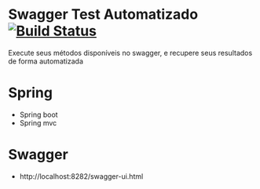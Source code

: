 # Swagger Test Automatizado  [![Build Status](https://travis-ci.org/vittoriazago/topshelfSchedulerIoc.svg?branch=master)](https://travis-ci.org/vittoriazago/topshelfSchedulerIoc)
Execute seus métodos disponíveis no swagger, e recupere seus resultados de forma automatizada

# Spring 
* Spring boot
* Spring mvc

# Swagger
* http://localhost:8282/swagger-ui.html
